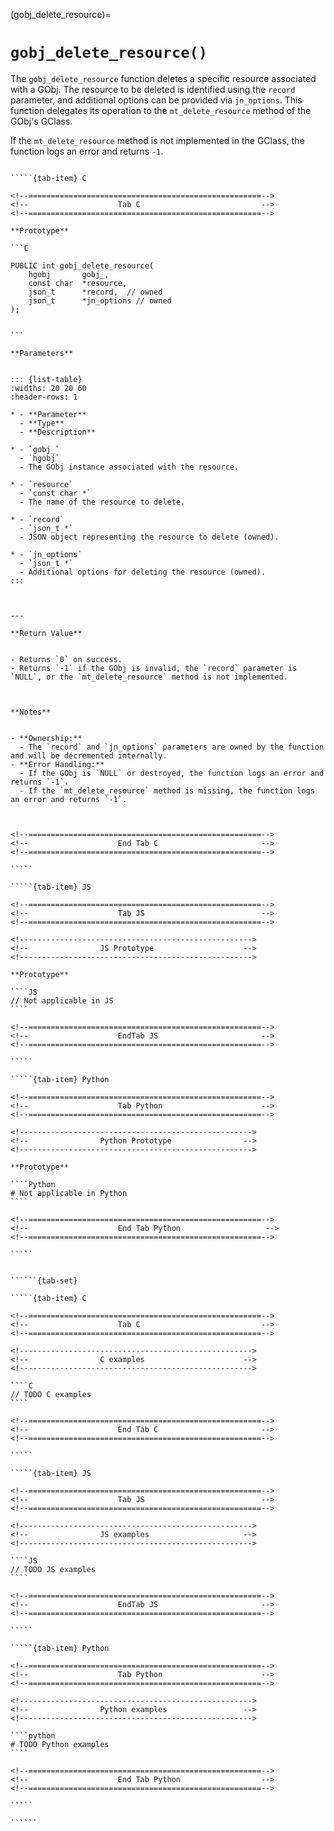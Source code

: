 

<!-- ============================================================== -->
(gobj_delete_resource)=
# `gobj_delete_resource()`
<!-- ============================================================== -->


The `gobj_delete_resource` function deletes a specific resource associated with a GObj. The resource to be deleted is identified using the `record` parameter, and additional options can be provided via `jn_options`. This function delegates its operation to the `mt_delete_resource` method of the GObj's GClass.

If the `mt_delete_resource` method is not implemented in the GClass, the function logs an error and returns `-1`.

        

<!------------------------------------------------------------>
<!--                    Prototypes                          -->
<!------------------------------------------------------------>

``````{tab-set}

`````{tab-item} C

<!--====================================================-->
<!--                    Tab C                           -->
<!--====================================================-->

**Prototype**

```C

PUBLIC int gobj_delete_resource(
    hgobj       gobj_,
    const char  *resource,
    json_t      *record,  // owned
    json_t      *jn_options // owned
);
        

```

**Parameters**


::: {list-table}
:widths: 20 20 60
:header-rows: 1

* - **Parameter**
  - **Type**
  - **Description**

* - `gobj_`
  - `hgobj`
  - The GObj instance associated with the resource.

* - `resource`
  - `const char *`
  - The name of the resource to delete.

* - `record`
  - `json_t *`
  - JSON object representing the resource to delete (owned).

* - `jn_options`
  - `json_t *`
  - Additional options for deleting the resource (owned).
:::

        

---

**Return Value**


- Returns `0` on success.
- Returns `-1` if the GObj is invalid, the `record` parameter is `NULL`, or the `mt_delete_resource` method is not implemented.
        


**Notes**


- **Ownership:**
  - The `record` and `jn_options` parameters are owned by the function and will be decremented internally.
- **Error Handling:**
  - If the GObj is `NULL` or destroyed, the function logs an error and returns `-1`.
  - If the `mt_delete_resource` method is missing, the function logs an error and returns `-1`.
        


<!--====================================================-->
<!--                    End Tab C                       -->
<!--====================================================-->

`````

`````{tab-item} JS

<!--====================================================-->
<!--                    Tab JS                          -->
<!--====================================================-->

<!---------------------------------------------------->
<!--                JS Prototype                    -->
<!---------------------------------------------------->

**Prototype**

````JS
// Not applicable in JS
````

<!--====================================================-->
<!--                    EndTab JS                       -->
<!--====================================================-->

`````

`````{tab-item} Python

<!--====================================================-->
<!--                    Tab Python                      -->
<!--====================================================-->

<!---------------------------------------------------->
<!--                Python Prototype                -->
<!---------------------------------------------------->

**Prototype**

````Python
# Not applicable in Python
````

<!--====================================================-->
<!--                    End Tab Python                   -->
<!--====================================================-->

`````

``````

<!------------------------------------------------------------>
<!--                    Examples                            -->
<!------------------------------------------------------------>

```````{dropdown} Examples

``````{tab-set}

`````{tab-item} C

<!--====================================================-->
<!--                    Tab C                           -->
<!--====================================================-->

<!---------------------------------------------------->
<!--                C examples                      -->
<!---------------------------------------------------->

````C
// TODO C examples
````

<!--====================================================-->
<!--                    End Tab C                       -->
<!--====================================================-->

`````

`````{tab-item} JS

<!--====================================================-->
<!--                    Tab JS                          -->
<!--====================================================-->

<!---------------------------------------------------->
<!--                JS examples                     -->
<!---------------------------------------------------->

````JS
// TODO JS examples
````

<!--====================================================-->
<!--                    EndTab JS                       -->
<!--====================================================-->

`````

`````{tab-item} Python

<!--====================================================-->
<!--                    Tab Python                      -->
<!--====================================================-->

<!---------------------------------------------------->
<!--                Python examples                 -->
<!---------------------------------------------------->

````python
# TODO Python examples
````

<!--====================================================-->
<!--                    End Tab Python                  -->
<!--====================================================-->

`````

``````

```````
